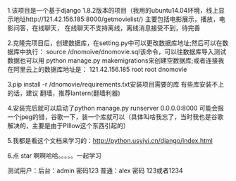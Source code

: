 1.该项目是一个基于django 1.8.2版本的项目（我用的ubuntu14.04环境，线上显示地址http://121.42.156.185:8000/getmovielist/)
  主要包括电影展示，播放，电影问答，在线聊天，
  在线聊天不支持离线，离线消息接受不到，待完善


2.克隆完项目后，创建数据库，在setting.py中可以更改数据库地址;然后可以在数据库中执行：
  source /dnomoive/dnomovie.sql该命令，可以往数据库导入测试数据也可以用
  python manage.py makemigrations来创建空数据库;或者连接我在阿里云上的数据库地址是：
  121.42.156.185  root  root dnomovie


3.pip install -r /dnomovie/requirements.txt安装项目需要的库  有些库安装不上的话，建议
  翻墙，推荐lantern(翻墙利器)

4.安装完后就可以启动了python manage.py runserver 0.0.0.0:8000 可能会报一个jpeg的错，谷歌一下，装一个库就可以（具体叫啥我忘了，当时我也是谷歌解决的，主要是由于PIllow这个东西引起的）

5.我都是看这个文档来学习的：http://python.usyiyi.cn/django/index.html

6.点 star 啊啊哈哈。。。。。一起学习

测试用户：后台：admin  密码123
         普通：alex   密码 123或者1234